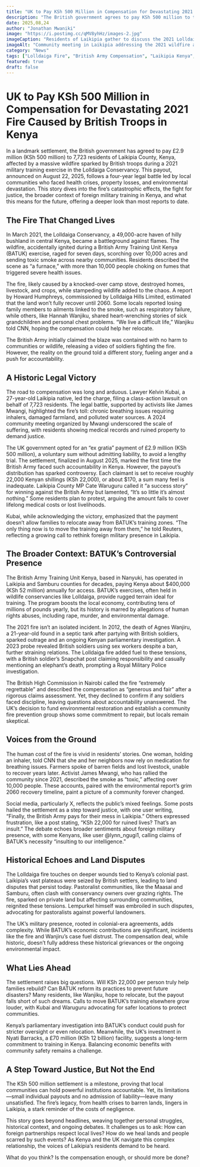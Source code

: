 ```yaml
---
title: "UK to Pay KSh 500 Million in Compensation for Devastating 2021 Fire Caused by British Troops in Kenya"
description: "The British government agrees to pay KSh 500 million to thousands of Kenyans affected by a 2021 wildfire sparked by UK troops during training in Laikipia’s Lolldaiga Conservancy. Explore the fire’s impact, the legal battle, community struggles, and ongoing debates about foreign military presence."
date: 2025,08,24
author: "Jonathan Mwaniki"
image: "https://i.postimg.cc/qMV8yhHz/images-2.jpg"
imageCaption: "Residents of Laikipia gather to discuss the 2021 Lolldaiga Conservancy fire caused by British troops, which led to a historic compensation settlement."
imageAlt: "Community meeting in Laikipia addressing the 2021 wildfire aftermath"
category: "News"
tags: ["Lolldaiga Fire", "British Army Compensation", "Laikipia Kenya", "Wildfire Impact", "BATUK Controversy"]
featured: true
draft: false
---
```


# UK to Pay KSh 500 Million in Compensation for Devastating 2021 Fire Caused by British Troops in Kenya

In a landmark settlement, the British government has agreed to pay £2.9 million (KSh 500 million) to 7,723 residents of Laikipia County, Kenya, affected by a massive wildfire sparked by British troops during a 2021 military training exercise in the Lolldaiga Conservancy. This payout, announced on August 22, 2025, follows a four-year legal battle led by local communities who faced health crises, property losses, and environmental devastation. This story dives into the fire’s catastrophic effects, the fight for justice, the broader context of foreign military training in Kenya, and what this means for the future, offering a deeper look than most reports to date.

## The Fire That Changed Lives

In March 2021, the Lolldaiga Conservancy, a 49,000-acre haven of hilly bushland in central Kenya, became a battleground against flames. The wildfire, accidentally ignited during a British Army Training Unit Kenya (BATUK) exercise, raged for seven days, scorching over 10,000 acres and sending toxic smoke across nearby communities. Residents described the scene as “a furnace,” with more than 10,000 people choking on fumes that triggered severe health issues.

The fire, likely caused by a knocked-over camp stove, destroyed homes, livestock, and crops, while stampeding wildlife added to the chaos. A report by Howard Humphreys, commissioned by Lolldaiga Hills Limited, estimated that the land won’t fully recover until 2060. Some locals reported losing family members to ailments linked to the smoke, such as respiratory failure, while others, like Hannah Wanjiku, shared heart-wrenching stories of sick grandchildren and personal chest problems. “We live a difficult life,” Wanjiku told CNN, hoping the compensation could help her relocate.

The British Army initially claimed the blaze was contained with no harm to communities or wildlife, releasing a video of soldiers fighting the fire. However, the reality on the ground told a different story, fueling anger and a push for accountability.

## A Historic Legal Victory

The road to compensation was long and arduous. Lawyer Kelvin Kubai, a 27-year-old Laikipia native, led the charge, filing a class-action lawsuit on behalf of 7,723 residents. The legal battle, supported by activists like James Mwangi, highlighted the fire’s toll: chronic breathing issues requiring inhalers, damaged farmland, and polluted water sources. A 2024 community meeting organized by Mwangi underscored the scale of suffering, with residents showing medical records and ruined property to demand justice.

The UK government opted for an “ex gratia” payment of £2.9 million (KSh 500 million), a voluntary sum without admitting liability, to avoid a lengthy trial. The settlement, finalized in August 2025, marked the first time the British Army faced such accountability in Kenya. However, the payout’s distribution has sparked controversy. Each claimant is set to receive roughly 22,000 Kenyan shillings (KSh 22,000), or about $170, a sum many feel is inadequate. Laikipia County MP Cate Waruguru called it “a success story” for winning against the British Army but lamented, “It’s so little it’s almost nothing.” Some residents plan to protest, arguing the amount fails to cover lifelong medical costs or lost livelihoods.

Kubai, while acknowledging the victory, emphasized that the payment doesn’t allow families to relocate away from BATUK’s training zones. “The only thing now is to move the training away from them,” he told Reuters, reflecting a growing call to rethink foreign military presence in Laikipia.

## The Broader Context: BATUK’s Controversial Presence

The British Army Training Unit Kenya, based in Nanyuki, has operated in Laikipia and Samburu counties for decades, paying Kenya about $400,000 (KSh 52 million) annually for access. BATUK’s exercises, often held in wildlife conservancies like Lolldaiga, provide rugged terrain ideal for training. The program boosts the local economy, contributing tens of millions of pounds yearly, but its history is marred by allegations of human rights abuses, including rape, murder, and environmental damage.

The 2021 fire isn’t an isolated incident. In 2012, the death of Agnes Wanjiru, a 21-year-old found in a septic tank after partying with British soldiers, sparked outrage and an ongoing Kenyan parliamentary investigation. A 2023 probe revealed British soldiers using sex workers despite a ban, further straining relations. The Lolldaiga fire added fuel to these tensions, with a British soldier’s Snapchat post claiming responsibility and casually mentioning an elephant’s death, prompting a Royal Military Police investigation.

The British High Commission in Nairobi called the fire “extremely regrettable” and described the compensation as “generous and fair” after a rigorous claims assessment. Yet, they declined to confirm if any soldiers faced discipline, leaving questions about accountability unanswered. The UK’s decision to fund environmental restoration and establish a community fire prevention group shows some commitment to repair, but locals remain skeptical.

## Voices from the Ground

The human cost of the fire is vivid in residents’ stories. One woman, holding an inhaler, told CNN that she and her neighbors now rely on medication for breathing issues. Farmers spoke of barren fields and lost livestock, unable to recover years later. Activist James Mwangi, who has rallied the community since 2021, described the smoke as “toxic,” affecting over 10,000 people. These accounts, paired with the environmental report’s grim 2060 recovery timeline, paint a picture of a community forever changed.

Social media, particularly X, reflects the public’s mixed feelings. Some posts hailed the settlement as a step toward justice, with one user writing, “Finally, the British Army pays for their mess in Laikipia.” Others expressed frustration, like a post stating, “KSh 22,000 for ruined lives? That’s an insult.” The debate echoes broader sentiments about foreign military presence, with some Kenyans, like user @lynn_ngugi1, calling claims of BATUK’s necessity “insulting to our intelligence.”

## Historical Echoes and Land Disputes

The Lolldaiga fire touches on deeper wounds tied to Kenya’s colonial past. Laikipia’s vast plateaus were seized by British settlers, leading to land disputes that persist today. Pastoralist communities, like the Maasai and Samburu, often clash with conservancy owners over grazing rights. The fire, sparked on private land but affecting surrounding communities, reignited these tensions. Lempurkel himself was embroiled in such disputes, advocating for pastoralists against powerful landowners.

The UK’s military presence, rooted in colonial-era agreements, adds complexity. While BATUK’s economic contributions are significant, incidents like the fire and Wanjiru’s case fuel distrust. The compensation deal, while historic, doesn’t fully address these historical grievances or the ongoing environmental impact.

## What Lies Ahead

The settlement raises big questions. Will KSh 22,000 per person truly help families rebuild? Can BATUK reform its practices to prevent future disasters? Many residents, like Wanjiku, hope to relocate, but the payout falls short of such dreams. Calls to move BATUK’s training elsewhere grow louder, with Kubai and Waruguru advocating for safer locations to protect communities.

Kenya’s parliamentary investigation into BATUK’s conduct could push for stricter oversight or even relocation. Meanwhile, the UK’s investment in Nyati Barracks, a £70 million (KSh 12 billion) facility, suggests a long-term commitment to training in Kenya. Balancing economic benefits with community safety remains a challenge.

## A Step Toward Justice, But Not the End

The KSh 500 million settlement is a milestone, proving that local communities can hold powerful institutions accountable. Yet, its limitations—small individual payouts and no admission of liability—leave many unsatisfied. The fire’s legacy, from health crises to barren lands, lingers in Laikipia, a stark reminder of the costs of negligence.

This story goes beyond headlines, weaving together personal struggles, historical context, and ongoing debates. It challenges us to ask: How can foreign partnerships respect local lives? How do we heal lands and people scarred by such events? As Kenya and the UK navigate this complex relationship, the voices of Laikipia’s residents demand to be heard.

What do you think? Is the compensation enough, or should more be done?[](https://www.cnn.com/2025/08/21/africa/british-troops-kenya-fire-settlement-latam-intl)[](https://us.cnn.com/2025/08/21/africa/british-troops-kenya-fire-settlement-latam-intl)[](https://www.bbc.com/news/articles/c9vd3k1dpymo)